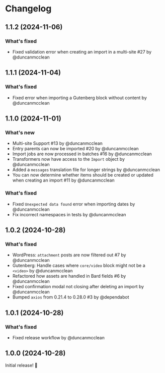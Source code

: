 # Changelog

## 1.1.2 (2024-11-06)

### What's fixed
* Fixed validation error when creating an import in a multi-site #27 by @duncanmcclean



## 1.1.1 (2024-11-04)

### What's fixed
* Fixed error when importing a Gutenberg block without content by @duncanmcclean



## 1.1.0 (2024-11-01)

### What's new
* Multi-site Support #13 by @duncanmcclean
* Entry parents can now be imported #20 by @duncanmcclean
* Import jobs are now processed in batches #16 by @duncanmcclean
* Transformers now have access to the `Import` object by @duncanmcclean
* Added a `messages` translation file for longer strings by @duncanmcclean
* You can now determine whether items should be created or updated when creating an import #11 by @duncanmcclean

### What's fixed
* Fixed `Unexpected data found` error when importing dates by @duncanmcclean
* Fix incorrect namespaces in tests by @duncanmcclean



## 1.0.2 (2024-10-28)

### What's fixed
* WordPress: `attachment` posts are now filtered out #7 by @duncanmcclean
* Gutenberg: Handle cases where `core/video` block might not be a `<video>` by @duncanmcclean
* Refactored how assets are handled in Bard fields #6 by @duncanmcclean
* Fixed confirmation modal not closing after deleting an import by @duncanmcclean
* Bumped `axios` from 0.21.4 to 0.28.0 #3 by @dependabot



## 1.0.1 (2024-10-28)

### What's fixed
* Fixed release workflow by @duncanmcclean



## 1.0.0 (2024-10-28)

Initial release! 🚀
